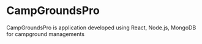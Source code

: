 # CampGroundsPro
CampGroundsPro is application developed using React, Node.js, MongoDB for campground managements
